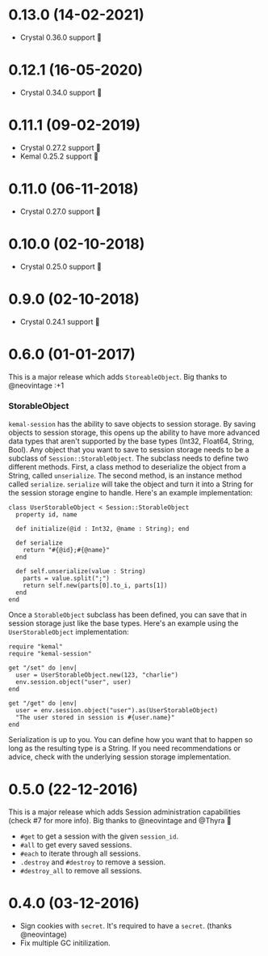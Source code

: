 # 0.13.0 (14-02-2021)

- Crystal 0.36.0 support :tada:

# 0.12.1 (16-05-2020)

- Crystal 0.34.0 support :tada:

# 0.11.1 (09-02-2019)

- Crystal 0.27.2 support 🎉
- Kemal 0.25.2 support 🎉

# 0.11.0 (06-11-2018)

- Crystal 0.27.0 support 🎉

# 0.10.0 (02-10-2018)

- Crystal 0.25.0 support 🎉

# 0.9.0 (02-10-2018)

- Crystal 0.24.1 support 🎉

# 0.6.0 (01-01-2017)

This is a major release which adds `StoreableObject`. Big thanks to @neovintage :+1

### StorableObject

`kemal-session` has the ability to save objects to session storage. By saving objects to session storage, this opens up the ability to have more advanced data types that aren't supported by the base types (Int32, Float64, String, Bool).
Any object that you want to save to session storage needs to be a subclass of `Session::StorableObject`.
The subclass needs to define two different methods. First, a class method to deserialize the object from a String, called `unserialize`. The
second method, is an instance method called `serialize`. `serialize` will take the object and turn it into a String for the session storage engine to
handle. Here's an example implementation:

```crystal
class UserStorableObject < Session::StorableObject
  property id, name

  def initialize(@id : Int32, @name : String); end

  def serialize
    return "#{@id};#{@name}"
  end

  def self.unserialize(value : String)
    parts = value.split(";")
    return self.new(parts[0].to_i, parts[1])
  end
end
```

Once a `StorableObject` subclass has been defined, you can save that in session storage just like the base types. Here's an example using
the `UserStorableObject` implementation:

```crystal
require "kemal"
require "kemal-session"

get "/set" do |env|
  user = UserStorableObject.new(123, "charlie")
  env.session.object("user", user)
end

get "/get" do |env|
  user = env.session.object("user").as(UserStorableObject)
  "The user stored in session is #{user.name}"
end
```

Serialization is up to you. You can define how you want that to happen so long as the resulting type is a String. If you need recommendations
or advice, check with the underlying session storage implementation.

# 0.5.0 (22-12-2016)

This is a major release which adds Session administration capabilities (check #7 for more info). Big thanks to @neovintage and @Thyra 🎉

- `#get` to get a session with the given `session_id`.
- `#all` to get every saved sessions.
- `#each` to iterate through all sessions.
- `.destroy` and `#destroy` to remove a session.
- `#destroy_all` to remove all sessions.

# 0.4.0 (03-12-2016)

- Sign cookies with `secret`. It's required to have a `secret`. (thanks @neovintage)
- Fix multiple GC initilization.
